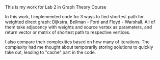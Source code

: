 This is my work for Lab 2 in Graph Theory Course

In this work, I implememted code for 3 ways to find shortest path for weighted direct graph: Dijkstra, Bellman - Ford and Floyd - Warshall. All of them take adjacency with weights and source vertex as parameters, and return vector or matrix of shortest path to respective vertices.

I also compare their complexities based on how many of iterations. The complexity had me thought about temporarily storing solutions to quickly take out, leading to "cache" part in the code.